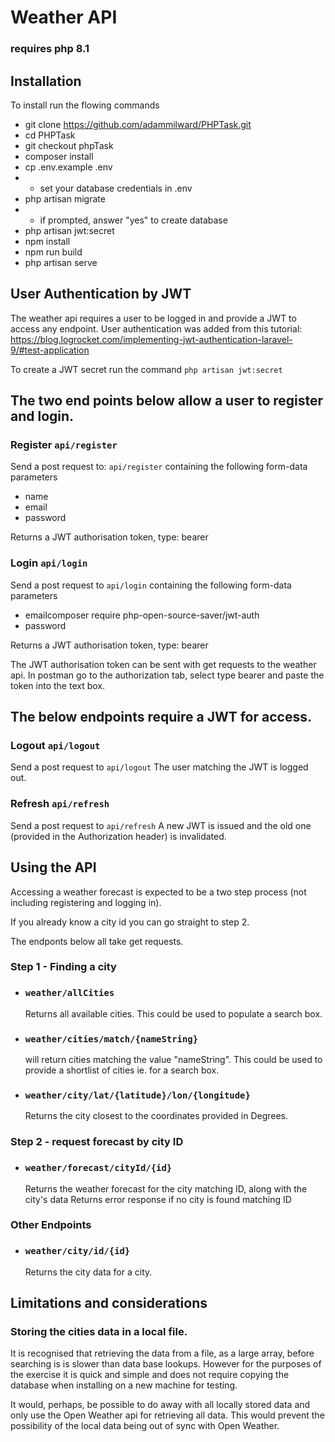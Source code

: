 # Weather API

### requires php 8.1

## Installation

To install run the flowing commands

 - git clone https://github.com/adammilward/PHPTask.git
 - cd PHPTask
 - git checkout phpTask
 - composer install
 - cp .env.example .env
 - - set your database credentials in .env
 - php artisan migrate
 - - if prompted, answer "yes" to create database
 - php artisan jwt:secret
 - npm install
 - npm run build
 - php artisan serve

## User Authentication by JWT

The weather api requires a user to be logged in and provide a JWT to access any endpoint.
User authentication was added from this tutorial:
https://blog.logrocket.com/implementing-jwt-authentication-laravel-9/#test-application

To create a JWT secret run the command ```php artisan jwt:secret```

## The two end points below allow a user to register and login.

### Register ```api/register```

Send a post request to: ```api/register```
containing the following form-data parameters
 - name
 - email
 - password

Returns a JWT authorisation token, type: bearer

### Login ```api/login```

Send a post request to ```api/login```
containing the following form-data parameters
 - emailcomposer require php-open-source-saver/jwt-auth
 - password

Returns a JWT authorisation token, type: bearer

The JWT authorisation token can be sent with get requests to the weather api. In postman go to the authorization tab, 
select 
type bearer and paste the token into the text box.

## The below endpoints require a JWT for access.

### Logout ```api/logout```
Send a post request to `````api/logout`````
The user matching the JWT is logged out.

### Refresh ```api/refresh```
Send a post request to ```api/refresh```
A new JWT is issued and the old one (provided in the Authorization header) is invalidated.


## Using the API
Accessing a weather forecast is expected to be a two step process (not including registering and logging in).

If you already know a city id you can go straight to step 2.

The endponts below all take get requests.

### Step 1 - Finding a city

- ### ```weather/allCities```
  Returns all available cities.
  This could be used to populate a search box.
- ### ```weather/cities/match/{nameString}```
  will return cities matching the value "nameString".
  This could be used to provide a shortlist of cities ie. for a search box.
- ### ```weather/city/lat/{latitude}/lon/{longitude}```
  Returns the city closest to the coordinates provided in Degrees.

### Step 2 - request forecast by city ID
- ### ```weather/forecast/cityId/{id}```
  Returns the weather forecast for the city matching ID, along with the city's data
  Returns error response if no city is found matching ID

### Other Endpoints
- ### ```weather/city/id/{id}```
  Returns the city data for a city.

## Limitations and considerations

### Storing the cities data in a local file.
It is recognised that retrieving the data from a file, as a large array, before searching is is slower than data base 
lookups.
However for the purposes of the exercise it is quick and simple and does not require copying the database when 
installing on a new machine for testing.

It would, perhaps, be possible to do away with all locally stored data and only use the Open Weather api for 
retrieving all data. This would prevent the possibility of the local data being out of sync with Open Weather. 
